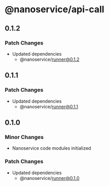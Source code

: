 # @nanoservice/api-call

## 0.1.2

### Patch Changes

- Updated dependencies
  - @nanoservice/runner@0.1.2

## 0.1.1

### Patch Changes

- Updated dependencies
  - @nanoservice/runner@0.1.1

## 0.1.0

### Minor Changes

- Nanoservice code modules initialized

### Patch Changes

- Updated dependencies
  - @nanoservice/runner@0.1.0
